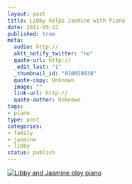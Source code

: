 ```yaml
--- 
layout: post
title: Libby helps Jasmine with Piano
date: 2011-05-22
published: true
meta: 
  audio: http://
  aktt_notify_twitter: "no"
  quote-url: http://
  _edit_last: "1"
  _thumbnail_id: "910059038"
  quote-copy: Unknown
  image: ""
  link-url: http://
  quote-author: Unknown
tags: 
- piano
type: post
categories: 
- family
- jasmine
- libby
status: publish
---
```



[![](http://media.eick.us/2011/05/2011-05-22-at-19.15.21-500x281.jpg "Libby and Jasmine play piano")](http://media.eick.us/2011/05/2011-05-22-at-19.15.21.jpg)
